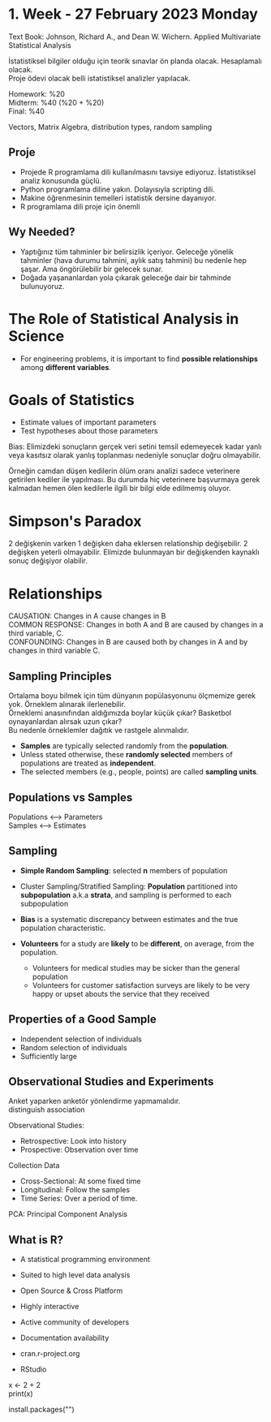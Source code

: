 # 1. Week - 27 February 2023 Monday

Text Book: Johnson, Richard A., and Dean W. Wichern. Applied Multivariate Statistical Analysis

İstatistiksel bilgiler olduğu için teorik sınavlar ön planda olacak. Hesaplamalı olacak.  
Proje ödevi olacak belli istatistiksel analizler yapılacak.

Homework: %20  
Midterm: %40 (%20 + %20)  
Final: %40  

Vectors, Matrix Algebra, distribution types, random sampling

## Proje
* Projede R programlama dili kullanılmasını tavsiye ediyoruz. İstatistiksel analiz konusunda güçlü.
* Python programlama diline yakın. Dolayısıyla scripting dili.
* Makine öğrenmesinin temelleri istatistik dersine dayanıyor.
* R programlama dili proje için önemli


## Wy Needed?

* Yaptığınız tüm tahminler bir belirsizlik içeriyor. Geleceğe yönelik tahminler (hava durumu tahmini, aylık satış tahmini) bu nedenle hep şaşar. Ama öngörülebilir bir gelecek sunar. 
* Doğada yaşananlardan yola çıkarak geleceğe dair bir tahminde bulunuyoruz.

# The Role of Statistical Analysis in Science

* For engineering problems, it is important to find **possible relationships** among **different variables**.

# Goals of Statistics

* Estimate values of important parameters
* Test hypotheses about those parameters

Bias: Elimizdeki sonuçların gerçek veri setini temsil edemeyecek kadar yanlı veya kasıtsız olarak yanlış toplanması nedeniyle sonuçlar doğru olmayabilir.

Örneğin camdan düşen kedilerin ölüm oranı analizi sadece veterinere getirilen kediler ile yapılması. Bu durumda hiç veterinere başvurmaya gerek kalmadan hemen ölen kedilerle ilgili bir bilgi elde edilmemiş oluyor.

# Simpson's Paradox
2 değişkenin varken 1 değişken daha eklersen relationship değişebilir.
2 değişken yeterli olmayabilir. Elimizde bulunmayan bir değişkenden kaynaklı sonuç değişiyor olabilir.

# Relationships
CAUSATION: Changes in A cause changes in B  
COMMON RESPONSE: Changes in both A and B are caused by changes in a third variable, C.  
CONFOUNDING: Changes in B are caused both by changes in A and by changes in third variable C.

## Sampling Principles
Ortalama boyu bilmek için tüm dünyanın popülasyonunu ölçmemize gerek yok.
Örneklem alınarak ilerlenebilir.  
Örneklemi anasınıfından aldığımızda boylar küçük çıkar? Basketbol oynayanlardan alırsak uzun çıkar?  
Bu nedenle örneklemler dağıtık ve rastgele alınmalıdır.

* **Samples** are typically selected randomly from the **population**.
* Unless stated otherwise, these **randomly selected** members of populations are treated as **independent**.
* The selected members (e.g., people, points) are called **sampling units**.


## Populations vs Samples

Populations <--> Parameters  
Samples <--> Estimates

## Sampling

* **Simple Random Sampling**: selected **n** members of population
* Cluster Sampling/Stratified Sampling: **Population** partitioned into **subpopulation** a.k.a **strata**, and sampling is performed to each subpopulation

* **Bias** is a systematic discrepancy between estimates and the true population characteristic.

* **Volunteers** for a study are **likely** to be **different**, on average, from the population.
  * Volunteers for medical studies may be sicker than the general population
  * Volunteers for customer satisfaction surveys are likely to be very happy or upset abouts the service that they received


## Properties of a Good Sample
* Independent selection of individuals
* Random selection of individuals
* Sufficiently large

## Observational Studies and Experiments
Anket yaparken anketör yönlendirme yapmamalıdır.  
distinguish association

Observational Studies:
* Retrospective: Look into history
* Prospective: Observation over time

Collection Data
* Cross-Sectional: At some fixed time
* Longitudinal: Follow the samples
* Time Series: Over a period of time.

PCA: Principal Component Analysis

## What is R?
* A statistical programming environment
* Suited to high level data analysis
* Open Source & Cross Platform
* Highly interactive
* Active community of developers
* Documentation availability

* cran.r-project.org
* RStudio

x <- 2 + 2  
print(x)

install.packages("")
